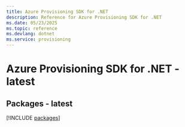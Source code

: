 ```yaml
---
title: Azure Provisioning SDK for .NET
description: Reference for Azure Provisioning SDK for .NET
ms.date: 05/23/2025
ms.topic: reference
ms.devlang: dotnet
ms.service: provisioning
---
```

# Azure Provisioning SDK for .NET - latest
## Packages - latest
[!INCLUDE [packages](provisioning-index.md)]